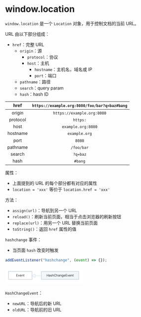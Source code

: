 # window.location

`window.location` 是一个 `Location` 对象，用于控制文档的当前 URL。

URL 由以下部分组成：

- `href`：完整 URL
  - `origin`：源
    - `protocol`：协议
    - `host`：主机
      - `hostname`：主机名，域名或 IP
      - `port`：端口
  - `pathname`：路径
  - `search`：query param
  - `hash`：hash ID

|   href   | `https://example.org:8080/foo/bar?q=baz#bang` |
| :------: | :-------------------------------------------: |
|  origin  |          `https://example.org:8080`           |
| protocol |                   `https:`                    |
|   host   |              `example.org:8080`               |
| hostname |                 `example.org`                 |
|   port   |                    `8080`                     |
| pathname |                  `/foo/bar`                   |
|  search  |                   `?q=baz`                    |
|   hash   |                    `#bang`                    |

属性：

- 上面提到的 URL 的每个部分都有对应的属性
- `location = 'xxx'` 等价于 `location.href = 'xxx'`

方法：

- `assign(url)`：导航到另一个 URL
- `reload()`：刷新当前页面，相当于点击浏览器的刷新按钮
- `replace(url)`：用另一个 URL 替换当前页面
- `toString()`：返回 `href` 属性的值

`hashchange` 事件：

- 当页面 `hash` 改变时触发

```js
addEventListener("hashchange", (event) => {});
```

<img src="./assets/HashChangeEvent.png" width="50%" />

`HashChangeEvent`：

- `newURL`：导航后的新 URL
- `oldURL`：导航前的旧 URL
